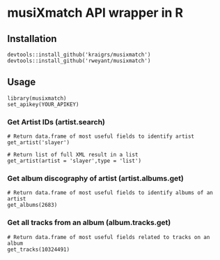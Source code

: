 # musiXmatch API wrapper in R

## Installation

```
devtools::install_github('kraigrs/musixmatch')
devtools::install_github('rweyant/musixmatch')
```

## Usage

```
library(musixmatch)
set_apikey(YOUR_APIKEY)
```

### Get Artist IDs (**artist.search**)

```
# Return data.frame of most useful fields to identify artist
get_artist('slayer')

# Return list of full XML result in a list
get_artist(artist = 'slayer',type = 'list')
```

### Get album discography of artist (**artist.albums.get**)

```
# Return data.frame of most useful fields to identify albums of an artist
get_albums(2683)
```

### Get all tracks from an album (**album.tracks.get**)

```
# Return data.frame of most useful fields related to tracks on an album
get_tracks(10324491)
```
